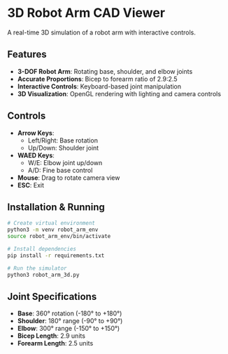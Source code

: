 # 3D Robot Arm CAD Viewer

A real-time 3D simulation of a robot arm with interactive controls.

## Features

- **3-DOF Robot Arm**: Rotating base, shoulder, and elbow joints
- **Accurate Proportions**: Bicep to forearm ratio of 2.9:2.5
- **Interactive Controls**: Keyboard-based joint manipulation
- **3D Visualization**: OpenGL rendering with lighting and camera controls

## Controls

- **Arrow Keys**: 
  - Left/Right: Base rotation
  - Up/Down: Shoulder joint
- **WAED Keys**:
  - W/E: Elbow joint up/down
  - A/D: Fine base control
- **Mouse**: Drag to rotate camera view
- **ESC**: Exit

## Installation & Running

```bash
# Create virtual environment
python3 -m venv robot_arm_env
source robot_arm_env/bin/activate

# Install dependencies
pip install -r requirements.txt

# Run the simulator
python3 robot_arm_3d.py
```

## Joint Specifications

- **Base**: 360° rotation (-180° to +180°)
- **Shoulder**: 180° range (-90° to +90°) 
- **Elbow**: 300° range (-150° to +150°)
- **Bicep Length**: 2.9 units
- **Forearm Length**: 2.5 units